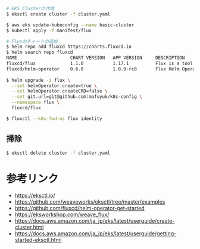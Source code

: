 ```bash
# EKS Clusterの作成
$ eksctl create cluster -f cluster.yaml

$ aws eks update-kubeconfig --name basic-cluster
$ kubectl apply -f manifest/flux

# Fluxのチャートの追加
$ helm repo add fluxcd https://charts.fluxcd.io
$ helm search repo fluxcd
NAME                    CHART VERSION   APP VERSION     DESCRIPTION                                       
fluxcd/flux             1.1.0           1.17.1          Flux is a tool that automatically ensures that ...
fluxcd/helm-operator    0.6.0           1.0.0-rc8       Flux Helm Operator is a CRD controller for decl...
 
$ helm upgrade -i flux \
  --set helmOperator.create=true \
  --set helmOperator.createCRD=false \
  --set git.url=git@github.com:mafuyuk/k8s-config \
  --namespace flux \
  fluxcd/flux

$ fluxctl --k8s-fwd-ns flux identity

```

## 掃除
```bash
$ eksctl delete cluster -f cluster.yaml
```
# 参考リンク
- https://eksctl.io/
- https://github.com/weaveworks/eksctl/tree/master/examples
- https://github.com/fluxcd/helm-operator-get-started
- https://eksworkshop.com/weave_flux/
- https://docs.aws.amazon.com/ja_jp/eks/latest/userguide/create-cluster.html
- https://docs.aws.amazon.com/ja_jp/eks/latest/userguide/getting-started-eksctl.html
